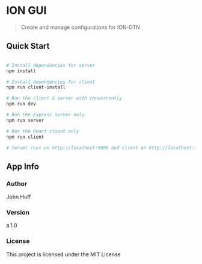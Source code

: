 # ION GUI

> Create and manage configurations for ION-DTN


## Quick Start

``` bash

# Install dependencies for server
npm install

# Install dependencies for client
npm run client-install

# Run the client & server with concurrently
npm run dev

# Run the Express server only
npm run server

# Run the React client only
npm run client

# Server runs on http://localhost:5000 and client on http://localhost:3000
```

## App Info

### Author

John Huff

### Version

a.1.0

### License

This project is licensed under the MIT License
